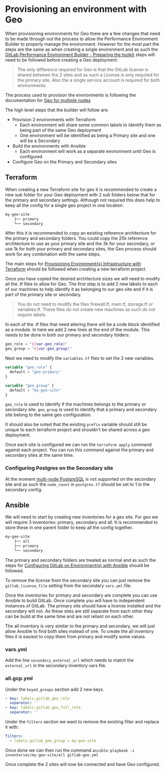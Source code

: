 # Provisioning an environment with Geo

When provisioning environments for Geo there are a few changes that need to be made through out the process to allow the Performance Environment Builder to properly manage the environment. However for the most part the steps are the same as when creating a single environment and as such the [GitLab Performance Environment Builder - Preparing the toolkit](https://gitlab.com/gitlab-org/quality/performance-environment-builder/-/blob/master/docs/prep_toolkit.md) steps will need to be followed before creating a Geo deployment. 
> The only difference required for Geo is that the GitLab license is shared between the 2 sites and as such a License is only required for the primary site. Also the a single service account is required for both environments.



The process used to provision the environments is following the documentation for [Geo for multiple nodes](https://docs.gitlab.com/ee/administration/geo/replication/multiple_servers.html)

The high level steps that the builder will follow are:
  - Provision 2 environments with Terraform
    - Each environment will share some common labels to identify them as being part of the same Geo deployment
    - One environment will be identified as being a Primary site and one will be a Secondary
  -   Build the environments with Ansible
      -   Each environment will work as a separate environment until Geo is configured
  -   Configure Geo on the Primary and Secondary sites

## Terraform

When creating a new Terraform site for geo it is recommended to create a new sub folder for your Geo deployment with 2 sub folders below that for the primary and secondary settings. Although not required this does help to keep all the config for a single geo project in one location. 

```bash
my-geo-site
    ├── primary
    └── secondary
```

After this it is recommended to copy an existing reference architecture for the primary and secondary folders. You could copy the 25k reference architecture to use as your primary site and the 3k for your secondary, or use 1k for both your primary and secondary sites, the Geo process should work for any combination with the same steps.

The main steps for [Provisioning Environment(s) Infrastructure with Terraform](https://gitlab.com/gitlab-org/quality/performance-environment-builder/-/blob/master/docs/building_environments.md#provisioning-environments-infrastructure-with-terraform) should be followed when creating a new terraform project.

Once you have copied the desired architecture sizes we will need to modify all the .tf files to allow for Geo. The first step is to add 2 new labels to each of our machines to help identify it as belonging to our geo site and if it is part of the primary site or secondary.

> You do not need to modify the files firewall.tf, main.tf, storage.tf or variables.tf. These files do not create new machines as such do not require labels.

In each of the .tf files that need altering there will be a code block identified as a module. In here we add 2 new lines at the end of the module. This needs to be done in both our primary and secondary folders:
```terraform
geo_role = "${var.geo_role}"
geo_group = "${var.geo_group}"
```
Next we need to modify the `variables.tf` files to set the 2 new variables.
```terraform
variable "geo_role" {
  default = "geo-primary"
}

variable "geo_group" {
  default = "my-geo-site"
}
```
`geo_role` is used to identify if the machines belongs to the primary or secondary site.
`geo_group` is used to identify that a primary and secondary site belong to the same geo configuration.

It should also be noted that the existing `prefix` variable should still be unique to each terraform project and shouldn't be shared across a geo deployment.

Once each site is configured we can run the `terraform apply` command against each project. You can run this command against the primary and secondary sites at the same time.

### Configuring Postgres on the Secondary site
At the moment [multi-node PostgreSQL](https://docs.gitlab.com/ee/administration/geo/replication/multiple_servers.html#step-2-configure-the-main-read-only-replica-postgresql-database-on-the-secondary-node) is not supported on the secondary site and as such the `node_count` in `postgres.tf` should be set to 1 in the secondary config.

## Ansible

We will need to start by creating new inventories for a geo site. For geo we will require 3 inventories: primary, secondary and all. It is recommended to store these in one parent folder to keep all the config together.
```bash
my-geo-site
    ├── all
    ├── primary
    └── secondary
```
The primary and secondary folders are treated as normal and as such the steps for [Configuring GitLab on Environment(s) with Ansible](https://gitlab.com/gitlab-org/quality/performance-environment-builder/-/blob/master/docs/building_environments.md#configuring-gitlab-on-environments-with-ansible) should be followed.

To remove the license from the secondary site you can just remove the `gitlab_license_file` setting from the secondary `vars.yml` file.

Once the inventories for primary and secondary are complete you can use Ansible to build GitLab. Once complete you will have to independent instances of GitLab. The primary site should have a license installed and the secondary will not.
As these sites are still separate from each other they can be build at the same time and are not reliant on each other.

The all inventory is very similar to the primary and secondary, we will just allow Ansible to find both sites instead of one. To create the all inventory files it is easiest to copy them from primary and modify some values. 

### vars.yml
Add the line `secondary_external_url` which needs to match the `external_url` in the secondary inventory vars file.

### all.gcp.yml
Under the `keyed_groups` section add 2 new keys.
```yaml
- key: labels.gitlab_geo_role
  separator: ''
- key: labels.gitlab_geo_full_role
  separator: ''
```
Under the `filters` section we want to remove the existing filter and replace it with:
```yaml
filters:
  - labels.gitlab_geo_group = my-geo-site
```

Once done we can then run the command
`ansible-playbook -i inventories/my-geo-site/all gitlab-geo.yml` 

Once complete the 2 sites will now be connected and have Geo configured.